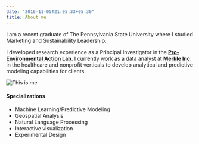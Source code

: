 ```yaml
---
date: "2016-11-05T21:05:33+05:30"
title: About me
---
```


I am a recent graduate of The Pennsylvania State University where I studied Marketing and Sustainability Leadership.

I developed research experience as a Principal Investigator in the [**Pro-Environmental Action Lab**](https://swimlab.weebly.com). I currently work as a data analyst at [**Merkle Inc.**](https://merkleinc.com) in the healthcare and nonprofit verticals to develop analytical and predictive modeling capabilities for clients.

![This is me][1]


#### Specializations

* Machine Learning/Predictive Modeling
* Geospatial Analysis
* Natural Language Processing
* Interactive visualization 
* Experimental Design


[1]: /img/headshot.jpg
